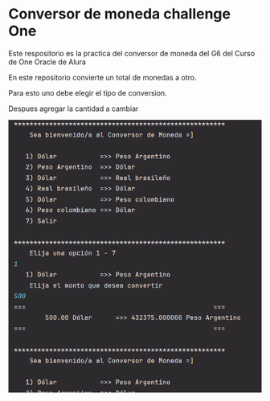 # Conversor de moneda challenge One
Este respositorio es la practica del conversor de moneda del G6 del Curso de One Oracle de Alura

En este repositorio convierte un total de monedas a otro.

Para esto uno debe elegir el tipo de conversion.

Despues agregar la cantidad a cambiar

![Imagen del backend corriendo](https://github.com/Jactj2/ConversorDeMoneda_ChallengeOne/blob/master/references/appImage.png)
